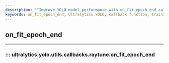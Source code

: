 ```yaml
---
description: '"Improve YOLO model performance with on_fit_epoch_end callback. Learn to integrate with Ray Tune for hyperparameter tuning. Ultralytics YOLO docs."'
keywords: on_fit_epoch_end, Ultralytics YOLO, callback function, training, model tuning
---
```


## on_fit_epoch_end
---

### ::: ultralytics.yolo.utils.callbacks.raytune.on_fit_epoch_end

<br><br>
